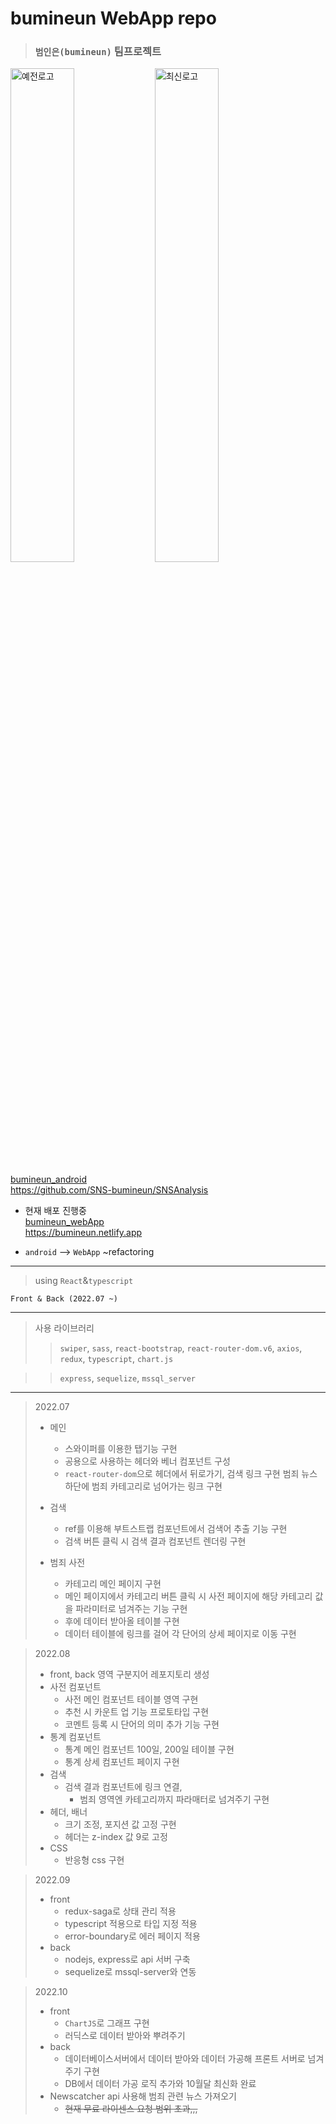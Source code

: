 # bumineun WebApp repo

> ### `범인은(bumineun)` 팀프로젝트

<img src="https://user-images.githubusercontent.com/72871841/178038944-919e2a64-2b47-4372-aa32-0d102387fece.png" width="45%" alt="예전로고">

<img src="https://user-images.githubusercontent.com/72871841/178038955-db04c720-7041-429d-9967-259f26f7d91d.png" width="45%" alt="최신로고">

[bumineun_android](https://github.com/SNS-bumineun/SNSAnalysis)  
<https://github.com/SNS-bumineun/SNSAnalysis>

- 현재 배포 진행중  
  [bumineun_webApp](https://bumineun.netlify.app)  
  <https://bumineun.netlify.app>

- `android` --> `WebApp`
  ~refactoring

---

> using `React`&`typescript`

    Front & Back (2022.07 ~)

---

> 사용 라이브러리
>
> > `swiper`, `sass`, `react-bootstrap`, `react-router-dom.v6`, `axios`, `redux`, `typescript`, `chart.js`

> > `express`, `sequelize`, `mssql_server`

---

> 2022.07
>
> - 메인
>   - 스와이퍼를 이용한 탭기능 구현
>   - 공용으로 사용하는 헤더와 베너 컴포넌트 구성
>   - `react-router-dom`으로 헤더에서 뒤로가기, 검색 링크 구현
>     범죄 뉴스 하단에 범죄 카테고리로 넘어가는 링크 구현
> - 검색
>   - ref를 이용해 부트스트랩 컴포넌트에서 검색어 추출 기능 구현
>   - 검색 버튼 클릭 시 검색 결과 컴포넌트 렌더링 구현
> - 범죄 사전
>
>   - 카테고리 메인 페이지 구현
>   - 메인 페이지에서 카테고리 버튼 클릭 시 사전 페이지에
>     해당 카테고리 값을 파라미터로 넘겨주는 기능 구현
>   - 후에 데이터 받아올 테이블 구현
>   - 데이터 테이블에 링크를 걸어 각 단어의 상세 페이지로 이동 구현

> 2022.08
>
> - front, back 영역 구분지어 레포지토리 생성
> - 사전 컴포넌트
>   - 사전 메인 컴포넌트 테이블 영역 구현
>   - 추천 시 카운트 업 기능 프로토타입 구현
>   - 코멘트 등록 시 단어의 의미 추가 기능 구현
> - 통계 컴포넌트
>   - 통계 메인 컴포넌트 100일, 200일 테이블 구현
>   - 통계 상세 컴포넌트 페이지 구현
> - 검색
>   - 검색 결과 컴포넌트에 링크 연결,
>     - 범죄 영역엔 카테고리까지 파라매터로 넘겨주기 구현
> - 헤더, 배너
>   - 크기 조정, 포지션 값 고정 구현
>   - 헤더는 z-index 값 9로 고정
> - CSS
>   - 반응형 css 구현

> 2022.09
>
> - front
>   - redux-saga로 상태 관리 적용
>   - typescript 적용으로 타입 지정 적용
>   - error-boundary로 에러 페이지 적용
> - back
>   - nodejs, express로 api 서버 구축
>   - sequelize로 mssql-server와 연동

> 2022.10
>
> - front
>   - `ChartJS`로 그래프 구현
>   - 러딕스로 데이터 받아와 뿌려주기
> - back
>   - 데이터베이스서버에서 데이터 받아와 데이터 가공해 프론트 서버로 넘겨주기 구현
>   - DB에서 데이터 가공 로직 추가와 10월달 최신화 완료
> - Newscatcher api 사용해 범죄 관련 뉴스 가져오기
>   - ~~현재 무료 라이센스 요청 범위 초과,,,~~
